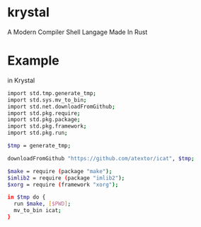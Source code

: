 # krystal
A Modern Compiler Shell Langage Made In Rust

# Example

in Krystal
```sh
import std.tmp.generate_tmp;
import std.sys.mv_to_bin;
import std.net.downloadFromGithub;
import std.pkg.require;
import std.pkg.package;
import std.pkg.framework;
import std.pkg.run;

$tmp = generate_tmp;

downloadFromGithub "https://github.com/atextor/icat", $tmp;

$make = require (package "make");
$imlib2 = require (package "imlib2");
$xorg = require (framework "xorg");

in $tmp do {
  run $make, [$PWD];
  mv_to_bin icat;
}
```
